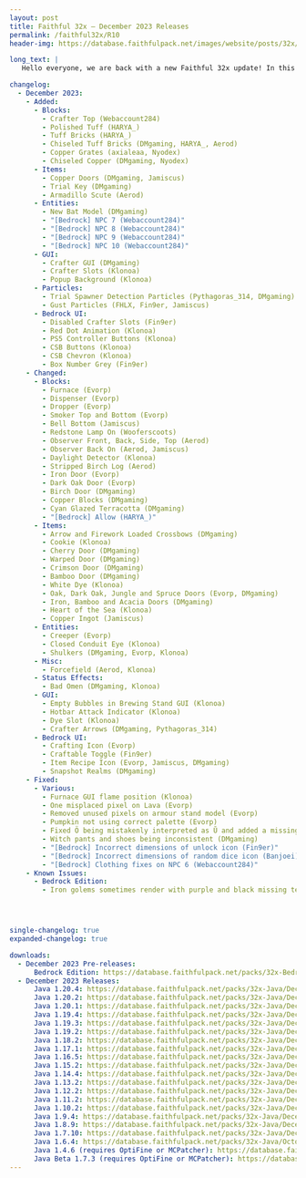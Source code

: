 ```yaml
---
layout: post
title: Faithful 32x – December 2023 Releases
permalink: /faithful32x/R10
header-img: https://database.faithfulpack.net/images/website/posts/32x/R10.jpg

long_text: |
   Hello everyone, we are back with a new Faithful 32x update! In this release, we are starting support for experimental 1.21 textures with the some of the new tuff and copper blocks, the armadilo scute, and more. We have also made quite a few changes and revamps to textures both new and old, such as the updated 1.20 bat model, tweaks to the creeper and changes too the furnace. Of course, this is only scratching the surface of everything in this update! Finally, as always, we have also patched some bugs to make for a better Faithful experience for all players.<br>Happy Holidays and thanks for supporting Faithful!

changelog:
  - December 2023:
    - Added:
      - Blocks:
        - Crafter Top (Webaccount284)
        - Polished Tuff (HARYA_)
        - Tuff Bricks (HARYA_)
        - Chiseled Tuff Bricks (DMgaming, HARYA_, Aerod)
        - Copper Grates (axialeaa, Nyodex)
        - Chiseled Copper (DMgaming, Nyodex)
      - Items:
        - Copper Doors (DMgaming, Jamiscus)
        - Trial Key (DMgaming)
        - Armadillo Scute (Aerod)
      - Entities: 
        - New Bat Model (DMgaming)
        - "[Bedrock] NPC 7 (Webaccount284)"
        - "[Bedrock] NPC 8 (Webaccount284)"
        - "[Bedrock] NPC 9 (Webaccount284)"
        - "[Bedrock] NPC 10 (Webaccount284)"
      - GUI:
        - Crafter GUI (DMgaming)
        - Crafter Slots (Klonoa)
        - Popup Background (Klonoa)
      - Particles:
        - Trial Spawner Detection Particles (Pythagoras_314, DMgaming)
        - Gust Particles (FHLX, Fin9er, Jamiscus)
      - Bedrock UI: 
        - Disabled Crafter Slots (Fin9er)
        - Red Dot Animation (Klonoa)
        - PS5 Controller Buttons (Klonoa)
        - CSB Buttons (Klonoa)
        - CSB Chevron (Klonoa)
        - Box Number Grey (Fin9er)
    - Changed:
      - Blocks:
        - Furnace (Evorp)
        - Dispenser (Evorp)
        - Dropper (Evorp)
        - Smoker Top and Bottom (Evorp)
        - Bell Bottom (Jamiscus)
        - Redstone Lamp On (Wooferscoots)
        - Observer Front, Back, Side, Top (Aerod)
        - Observer Back On (Aerod, Jamiscus)
        - Daylight Detector (Klonoa)
        - Stripped Birch Log (Aerod)
        - Iron Door (Evorp)
        - Dark Oak Door (Evorp)
        - Birch Door (DMgaming)
        - Copper Blocks (DMgaming)
        - Cyan Glazed Terracotta (DMgaming)
        - "[Bedrock] Allow (HARYA_)"
      - Items:
        - Arrow and Firework Loaded Crossbows (DMgaming)
        - Cookie (Klonoa)
        - Cherry Door (DMgaming)
        - Warped Door (DMgaming)
        - Crimson Door (DMgaming)
        - Bamboo Door (DMgaming)
        - White Dye (Klonoa)
        - Oak, Dark Oak, Jungle and Spruce Doors (Evorp, DMgaming)
        - Iron, Bamboo and Acacia Doors (DMgaming)
        - Heart of the Sea (Klonoa)
        - Copper Ingot (Jamiscus)
      - Entities:
        - Creeper (Evorp)
        - Closed Conduit Eye (Klonoa)
        - Shulkers (DMgaming, Evorp, Klonoa)
      - Misc:
        - Forcefield (Aerod, Klonoa)
      - Status Effects:
        - Bad Omen (DMgaming, Klonoa)
      - GUI:
        - Empty Bubbles in Brewing Stand GUI (Klonoa)
        - Hotbar Attack Indicator (Klonoa)
        - Dye Slot (Klonoa)
        - Crafter Arrows (DMgaming, Pythagoras_314)
      - Bedrock UI:
        - Crafting Icon (Evorp)
        - Craftable Toggle (Fin9er)
        - Item Recipe Icon (Evorp, Jamiscus, DMgaming)
        - Snapshot Realms (DMgaming)
    - Fixed:
      - Various:
        - Furnace GUI flame position (Klonoa)
        - One misplaced pixel on Lava (Evorp)
        - Removed unused pixels on armour stand model (Evorp)
        - Pumpkin not using correct palette (Evorp)
        - Fixed Ö being mistakenly interpreted as Ŭ and added a missing asterisk character in the font (Pomi108)
        - Witch pants and shoes being inconsistent (DMgaming)
        - "[Bedrock] Incorrect dimensions of unlock icon (Fin9er)"
        - "[Bedrock] Incorrect dimensions of random dice icon (Banjoei)"
        - "[Bedrock] Clothing fixes on NPC 6 (Webaccount284)"
    - Known Issues:
      - Bedrock Edition:
        - Iron golems sometimes render with purple and black missing textures. There is currently no known desirable fix for this. If this issue happens to you, rename the file extension from .mcpack to .zip, unzip the pack and use it as a folder.




single-changelog: true
expanded-changelog: true

downloads:
  - December 2023 Pre-releases:
      Bedrock Edition: https://database.faithfulpack.net/packs/32x-Bedrock/December%202023/Faithful%2032x%20-%201.20.mcpack
  - December 2023 Releases: 
      Java 1.20.4: https://database.faithfulpack.net/packs/32x-Java/December%202023/Faithful%2032x%20-%201.20.4.zip
      Java 1.20.2: https://database.faithfulpack.net/packs/32x-Java/December%202023/Faithful%2032x%20-%201.20.2.zip
      Java 1.20.1: https://database.faithfulpack.net/packs/32x-Java/December%202023/Faithful%2032x%20-%201.20.1.zip
      Java 1.19.4: https://database.faithfulpack.net/packs/32x-Java/December%202023/Faithful%2032x%20-%201.19.4.zip
      Java 1.19.3: https://database.faithfulpack.net/packs/32x-Java/December%202023/Faithful%2032x%20-%201.19.3.zip
      Java 1.19.2: https://database.faithfulpack.net/packs/32x-Java/December%202023/Faithful%2032x%20-%201.19.2.zip
      Java 1.18.2: https://database.faithfulpack.net/packs/32x-Java/December%202023/Faithful%2032x%20-%201.18.2.zip
      Java 1.17.1: https://database.faithfulpack.net/packs/32x-Java/December%202023/Faithful%2032x%20-%201.17.1.zip
      Java 1.16.5: https://database.faithfulpack.net/packs/32x-Java/December%202023/Faithful%2032x%20-%201.16.5.zip
      Java 1.15.2: https://database.faithfulpack.net/packs/32x-Java/December%202023/Faithful%2032x%20-%201.15.2.zip
      Java 1.14.4: https://database.faithfulpack.net/packs/32x-Java/December%202023/Faithful%2032x%20-%201.14.4.zip
      Java 1.13.2: https://database.faithfulpack.net/packs/32x-Java/December%202023/Faithful%2032x%20-%201.13.2.zip
      Java 1.12.2: https://database.faithfulpack.net/packs/32x-Java/December%202023/Faithful%2032x%20-%201.12.2.zip
      Java 1.11.2: https://database.faithfulpack.net/packs/32x-Java/December%202023/Faithful%2032x%20-%201.11.2.zip
      Java 1.10.2: https://database.faithfulpack.net/packs/32x-Java/December%202023/Faithful%2032x%20-%201.10.2.zip
      Java 1.9.4: https://database.faithfulpack.net/packs/32x-Java/December%202023/Faithful%2032x%20-%201.9.4.zip
      Java 1.8.9: https://database.faithfulpack.net/packs/32x-Java/December%202023/Faithful%2032x%20-%201.8.9.zip
      Java 1.7.10: https://database.faithfulpack.net/packs/32x-Java/December%202023/Faithful%2032x%20-%201.7.10.zip
      Java 1.6.4: https://database.faithfulpack.net/packs/32x-Java/OctobeDecember%202023/Faithful%2032x%20-%201.6.4.zip
      Java 1.4.6 (requires OptiFine or MCPatcher): https://database.faithfulpack.net/packs/32x-Java/December%202023/Faithful%2032x%20-%201.4.6.zip
      Java Beta 1.7.3 (requires OptiFine or MCPatcher): https://database.faithfulpack.net/packs/32x-Java/December%202023/Faithful%2032x%20-%20b1.7.3.zip
---
```

